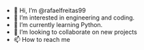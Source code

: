 - 👋 Hi, I’m @rafaelfreitas99
- 👀 I’m interested in engineering and coding.
- 🌱 I’m currently learning Python.
- 💞️ I’m looking to collaborate on new projects
- 📫 How to reach me 

<!---
rafaelfreitas99/rafaelfreitas99 is a ✨ special ✨ repository because its `README.md` (this file) appears on your GitHub profile.
You can click the Preview link to take a look at your changes.
--->
